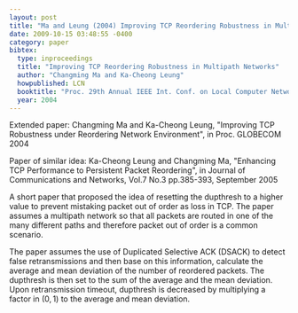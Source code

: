 ```yaml
---
layout: post
title: "Ma and Leung (2004) Improving TCP Reordering Robustness in Multipath Networks (LCN)"
date: 2009-10-15 03:48:55 -0400
category: paper
bibtex:
  type: inproceedings
  title: "Improving TCP Reordering Robustness in Multipath Networks"
  author: "Changming Ma and Ka-Cheong Leung"
  howpublished: LCN
  booktitle: "Proc. 29th Annual IEEE Int. Conf. on Local Computer Networks"
  year: 2004
---
```


Extended paper:
Changming Ma and Ka-Cheong Leung, "Improving TCP Robustness under Reordering Network Environment", in Proc. GLOBECOM 2004

Paper of similar idea:
Ka-Cheong Leung and Changming Ma, "Enhancing TCP Performance to Persistent Packet Reordering", in Journal of Communications and Networks, Vol.7 No.3 pp.385-393, September 2005

A short paper that proposed the idea of resetting the dupthresh to a higher value to prevent mistaking packet out of order as loss in TCP. The paper assumes a multipath network so that all packets are routed in one of the many different paths and therefore packet out of order is a common scenario.

The paper assumes the use of Duplicated Selective ACK (DSACK) to detect false retransmissions and then base on this information, calculate the average and mean deviation of the number of reordered packets. The dupthresh is then set to the sum of the average and the mean deviation. Upon retransmission timeout, dupthresh is decreased by multiplying a factor in $(0,1)$ to the average and mean deviation.
